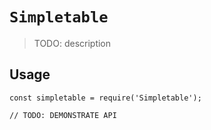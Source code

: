 # `Simpletable`

> TODO: description

## Usage

```
const simpletable = require('Simpletable');

// TODO: DEMONSTRATE API
```
